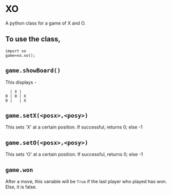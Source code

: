 # XO

A python class for a game of X and O.

## To use the class,
```
import xo
game=xo.xo();
```

## `game.showBoard()`
This displays -

```
  | X |  
0 | 0 | X
0 |   | X
```

## `game.setX(<posx>,<posy>)`
This sets 'X' at a certain position. If successful, returns 0; else -1

## `game.setO(<posx>,<posy>)`
This sets 'O' at a certain position. If successful, returns 0; else -1

## `game.won`
After a move, this variable will be `True` if the last player who played has won. Else, it is false.